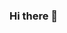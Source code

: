 ### Hi there 👋

<!--
**alejandroestradam/alejandroestradam** is a ✨ _special_ ✨ repository because its `README.md` (this file) appears on your GitHub profile.

Hi! I am a biomedical engineer who found his field of interest in web development. So far I have learned HTML, CSS, JavaScript, React, Nodejs, MongoDB, among other tools.

- 🔭 I am currently working on "BioDICOM viewer", a DICOM viewer capable of displaying and processing files in this format through bioimage processing.
- 🌱 I am currently learning advanced React topics, and I am getting started in Redux.
- 👯 I am looking to collaborate in an innovative company that works with the most current technologies, and that is looking for new talent.
- 📫 If you think I can add value to your company, let's talk! Send me an email: inbi.alejandro@gmail.com
